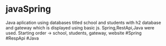 # javaSpring
Java aplication using databases titled school and students with h2 database and gateway which is displayed using basic js.
Spring,RestApi,Java were used.
Starting order -> school, students, gateway, website
#Spring
#RespApi
#Java
